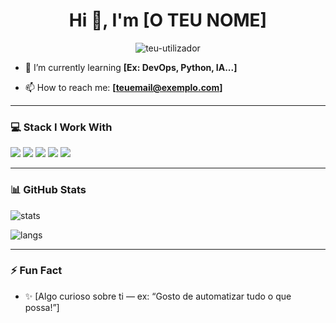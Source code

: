 <h1 align="center">Hi 👋, I'm [O TEU NOME]</h1>

<p align="center">
  <img src="https://komarev.com/ghpvc/?username=teu-utilizador&label=Profile%20views&color=0e75b6&style=flat" alt="teu-utilizador" />
</p>

- 🌱 I’m currently learning **[Ex: DevOps, Python, IA...]**

- 📫 How to reach me: **[teuemail@exemplo.com]**

---

### 💻 Stack I Work With

<p align="left">
  <img src="https://img.shields.io/badge/Python-3670A0?style=for-the-badge&logo=python&logoColor=white"/>
  <img src="https://img.shields.io/badge/JavaScript-F7DF1E?style=for-the-badge&logo=javascript&logoColor=black"/>
  <img src="https://img.shields.io/badge/Linux-FCC624?style=for-the-badge&logo=linux&logoColor=black"/>
  <img src="https://img.shields.io/badge/Unity-100000?style=for-the-badge&logo=unity&logoColor=white"/>
  <img src="https://img.shields.io/badge/Node.js-339933?style=for-the-badge&logo=nodedotjs&logoColor=white"/>
  <!-- Adiciona mais conforme quiseres -->
</p>

---

### 📊 GitHub Stats

<p align="left">
  <img src="https://github-readme-stats.vercel.app/api?username=teu-utilizador&show_icons=true&theme=tokyonight" alt="stats" />
</p>

<p align="left">
  <img src="https://github-readme-stats.vercel.app/api/top-langs/?username=teu-utilizador&layout=compact&theme=tokyonight" alt="langs" />
</p>

---

### ⚡ Fun Fact

- ✨ [Algo curioso sobre ti — ex: “Gosto de automatizar tudo o que possa!”]

